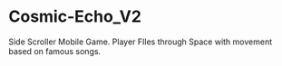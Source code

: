 # Cosmic-Echo_V2
 Side Scroller Mobile Game. Player FIles through Space with movement based on famous songs.
